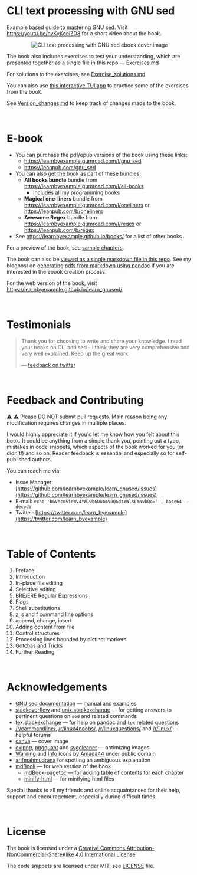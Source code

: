 # CLI text processing with GNU sed

Example based guide to mastering GNU sed. Visit https://youtu.be/nvKyKoeiZD8 for a short video about the book.

<p align="center"><img src="./images/sed_ls.png" alt="CLI text processing with GNU sed ebook cover image" /></p>

The book also includes exercises to test your understanding, which are presented together as a single file in this repo — [Exercises.md](./exercises/Exercises.md)

For solutions to the exercises, see [Exercise_solutions.md](./exercises/Exercise_solutions.md).

You can also use [this interactive TUI app](https://github.com/learnbyexample/TUI-apps/blob/main/SedExercises) to practice some of the exercises from the book.

See [Version_changes.md](./Version_changes.md) to keep track of changes made to the book.

<br>

# E-book

* You can purchase the pdf/epub versions of the book using these links:
    * https://learnbyexample.gumroad.com/l/gnu_sed
    * https://leanpub.com/gnu_sed
* You can also get the book as part of these bundles:
    * **All books bundle** bundle from https://learnbyexample.gumroad.com/l/all-books
        * Includes all my programming books
    * **Magical one-liners** bundle from https://learnbyexample.gumroad.com/l/oneliners or https://leanpub.com/b/oneliners
    * **Awesome Regex** bundle from https://learnbyexample.gumroad.com/l/regex or https://leanpub.com/b/regex
* See https://learnbyexample.github.io/books/ for a list of other books

For a preview of the book, see [sample chapters](./sample_chapters/gnu_sed_sample.pdf).

The book can also be [viewed as a single markdown file in this repo](./gnu_sed.md). See my blogpost on [generating pdfs from markdown using pandoc](https://learnbyexample.github.io/customizing-pandoc/) if you are interested in the ebook creation process.

For the web version of the book, visit https://learnbyexample.github.io/learn_gnused/

<br>

# Testimonials

>Thank you for choosing to write and share your knowledge. I read your books on CLI and sed - I think they are very comprehensive and very well explained. Keep up the great work
>
> — [feedback on twitter](https://twitter.com/le_anh_phuong/status/1628149732760604672)

<br>

# Feedback and Contributing

⚠️ ⚠️ Please DO NOT submit pull requests. Main reason being any modification requires changes in multiple places.

I would highly appreciate it if you'd let me know how you felt about this book. It could be anything from a simple thank you, pointing out a typo, mistakes in code snippets, which aspects of the book worked for you (or didn't!) and so on. Reader feedback is essential and especially so for self-published authors.

You can reach me via:

* Issue Manager: [https://github.com/learnbyexample/learn_gnused/issues](https://github.com/learnbyexample/learn_gnused/issues)
* E-mail: `echo 'bGVhcm5ieWV4YW1wbGUubmV0QGdtYWlsLmNvbQo=' | base64 --decode`
* Twitter: [https://twitter.com/learn_byexample](https://twitter.com/learn_byexample)

<br>

# Table of Contents

1) Preface
2) Introduction
3) In-place file editing
4) Selective editing
5) BRE/ERE Regular Expressions
6) Flags
7) Shell substitutions
8) z, s and f command line options
9) append, change, insert
10) Adding content from file
11) Control structures
12) Processing lines bounded by distinct markers
13) Gotchas and Tricks
14) Further Reading

<br>

# Acknowledgements

* [GNU sed documentation](https://www.gnu.org/software/sed/manual/sed.html) — manual and examples
* [stackoverflow](https://stackoverflow.com/) and [unix.stackexchange](https://unix.stackexchange.com/) — for getting answers to pertinent questions on `sed` and related commands
* [tex.stackexchange](https://tex.stackexchange.com/) — for help on [pandoc](https://github.com/jgm/pandoc/) and `tex` related questions
* [/r/commandline/](https://old.reddit.com/r/commandline), [/r/linux4noobs/](https://old.reddit.com/r/linux4noobs/), [/r/linuxquestions/](https://old.reddit.com/r/linuxquestions/) and [/r/linux/](https://old.reddit.com/r/linux/) — helpful forums
* [canva](https://www.canva.com/) — cover image
* [oxipng](https://github.com/shssoichiro/oxipng), [pngquant](https://pngquant.org/) and [svgcleaner](https://github.com/RazrFalcon/svgcleaner) — optimizing images
* [Warning](https://commons.wikimedia.org/wiki/File:Warning_icon.svg) and [Info](https://commons.wikimedia.org/wiki/File:Info_icon_002.svg) icons by [Amada44](https://commons.wikimedia.org/wiki/User:Amada44) under public domain
* [arifmahmudrana](https://github.com/arifmahmudrana) for spotting an ambiguous explanation
* [mdBook](https://github.com/rust-lang/mdBook) — for web version of the book
    * [mdBook-pagetoc](https://github.com/JorelAli/mdBook-pagetoc) — for adding table of contents for each chapter
    * [minify-html](https://github.com/wilsonzlin/minify-html) — for minifying html files

Special thanks to all my friends and online acquaintances for their help, support and encouragement, especially during difficult times.

<br>

# License

The book is licensed under a [Creative Commons Attribution-NonCommercial-ShareAlike 4.0 International License](https://creativecommons.org/licenses/by-nc-sa/4.0/).

The code snippets are licensed under MIT, see [LICENSE](./LICENSE) file.


